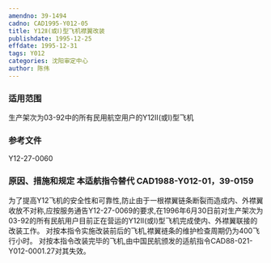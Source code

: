 ```yaml
---
amendno: 39-1494
cadno: CAD1995-Y012-05
title: Y12Ⅱ(或Ⅰ)型飞机襟翼改装
publishdate: 1995-12-25
effdate: 1995-12-31
tags: Y012
categories: 沈阳审定中心
author: 陈伟
---
```


### 适用范围 
生产架次为03-92中的所有民用航空用户的Y12Ⅱ(或Ⅰ)型飞机

### 参考文件
 Y12-27-0060

### 原因、措施和规定 本适航指令替代 CAD1988-Y012-01，39-0159
为了提高Y12飞机的安全性和可靠性,防止由于一根襟翼链条断裂而造成内、外襟翼收放不对称,应按服务通告Y12-27-0069的要求,在1996年6月30日前对生产架次为03-92的所有民航用户目前正在营运的Y12Ⅱ(或Ⅰ)型飞机完成使内、外襟翼联接的改装工作。 
    对按本指令实施改装前后的飞机,襟翼裢条的维护检查周期仍为400飞行小时。 
    对按本指令改装完毕的飞机,由中国民航颁发的适航指令CAD88-021-Y012-0001.27对其失效。
